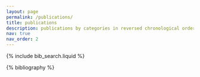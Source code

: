 ```yaml
---
layout: page
permalink: /publications/
title: publications
description: publications by categories in reversed chronological order. #generated by jekyll-scholar.
nav: true
nav_order: 2
---
```


<!-- _pages/publications.md -->

<!-- Bibsearch Feature -->

{% include bib_search.liquid %}

<div class="publications">

{% bibliography %}

</div>
